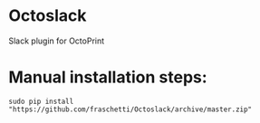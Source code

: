 # Octoslack
Slack plugin for OctoPrint


# Manual installation steps:

    sudo pip install "https://github.com/fraschetti/Octoslack/archive/master.zip"
